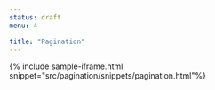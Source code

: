 ```yaml
---
status: draft
menu: 4

title: "Pagination"
---
```


{% include sample-iframe.html snippet="src/pagination/snippets/pagination.html"%}
